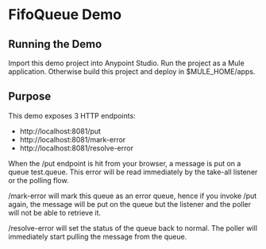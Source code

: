 # FifoQueue Demo

## Running the Demo
Import this demo project into Anypoint Studio. Run the project as a Mule application. Otherwise build this project and deploy in $MULE_HOME/apps.

## Purpose
This demo exposes 3 HTTP endpoints:

  - http://localhost:8081/put
  - http://localhost:8081/mark-error
  - http://localhost:8081/resolve-error

When the /put endpoint is hit from your browser, a message is put on a queue test.queue. This error will be read immediately by the take-all listener or the polling flow.

/mark-error will mark this queue as an error queue, hence if you invoke /put again, the message will be put on the queue but the listener and the poller will not be able to retrieve it.

/resolve-error will set the status of the queue back to normal. The poller will immediately start pulling the message from the queue.